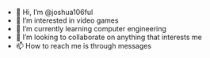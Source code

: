 - 👋 Hi, I’m @joshua106ful
- 👀 I’m interested in video games
- 🌱 I’m currently learning computer engineering
- 💞️ I’m looking to collaborate on anything that interests me
- 📫 How to reach me is through messages

<!---
joshua106ful/joshua106ful is a ✨ special ✨ repository because its `README.md` (this file) appears on your GitHub profile.
You can click the Preview link to take a look at your changes.
--->
